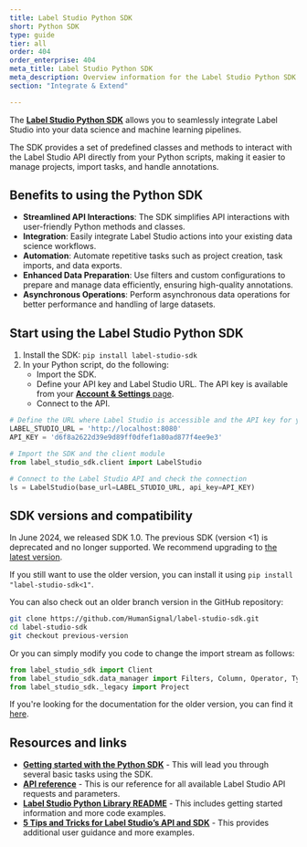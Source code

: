 ```yaml
---
title: Label Studio Python SDK 
short: Python SDK 
type: guide
tier: all
order: 404
order_enterprise: 404
meta_title: Label Studio Python SDK 
meta_description: Overview information for the Label Studio Python SDK.
section: "Integrate & Extend"

---
```



The [**Label Studio Python SDK**](https://api.labelstud.io/api-reference/introduction/getting-started) allows you to seamlessly integrate Label Studio into your data science and machine learning pipelines.

The SDK provides a set of predefined classes and methods to interact with the Label Studio API directly from your Python scripts, making it easier to manage projects, import tasks, and handle annotations. 


## Benefits to using the Python SDK

- **Streamlined API Interactions**: The SDK simplifies API interactions with user-friendly Python methods and classes.
- **Integration**: Easily integrate Label Studio actions into your existing data science workflows.
- **Automation**: Automate repetitive tasks such as project creation, task imports, and data exports.
- **Enhanced Data Preparation**: Use filters and custom configurations to prepare and manage data efficiently, ensuring high-quality annotations.
- **Asynchronous Operations**: Perform asynchronous data operations for better performance and handling of large datasets.


## Start using the Label Studio Python SDK

1. Install the SDK:
   `pip install label-studio-sdk`
2. In your Python script, do the following:
   - Import the SDK.
   - Define your API key and Label Studio URL. The API key is available from your [**Account & Settings** page](user_account#Access-token).
   - Connect to the API.
```python
# Define the URL where Label Studio is accessible and the API key for your user account
LABEL_STUDIO_URL = 'http://localhost:8080'
API_KEY = 'd6f8a2622d39e9d89ff0dfef1a80ad877f4ee9e3'

# Import the SDK and the client module
from label_studio_sdk.client import LabelStudio

# Connect to the Label Studio API and check the connection
ls = LabelStudio(base_url=LABEL_STUDIO_URL, api_key=API_KEY)
```

## SDK versions and compatibility

In June 2024, we released SDK 1.0. The previous SDK (version <1) is deprecated and no longer supported. We recommend upgrading to [the latest version](https://github.com/HumanSignal/label-studio-sdk). 

If you still want to use the older version, you can install it using `pip install "label-studio-sdk<1"`. 

You can also check out an older branch version in the GitHub repository:

```sh
git clone https://github.com/HumanSignal/label-studio-sdk.git
cd label-studio-sdk
git checkout previous-version
```

Or you can simply modify you code to change the import stream as follows:

```python
from label_studio_sdk import Client
from label_studio_sdk.data_manager import Filters, Column, Operator, Type
from label_studio_sdk._legacy import Project
```

If you're looking for the documentation for the older version, you can find it [here](https://labelstud.io/sdk/).


## Resources and links

* [**Getting started with the Python SDK**](https://api.labelstud.io/api-reference/introduction/getting-started) - This will lead you through several basic tasks using the SDK. 
* [**API reference**](https://api.labelstud.io/api-reference/introduction/getting-started) - This is our reference for all available Label Studio API requests and parameters. 
* [**Label Studio Python Library README**](https://github.com/HumanSignal/label-studio-sdk) - This includes getting started information and more code examples.  
* [**5 Tips and Tricks for Label Studio’s API and SDK**](https://labelstud.io/blog/5-tips-and-tricks-for-label-studio-s-api-and-sdk/) - This provides additional user guidance and more examples.

